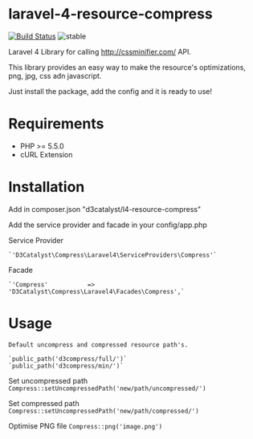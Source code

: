 laravel-4-resource-compress
===============

[![Build Status](https://travis-ci.org/D3Catalyst/laravel-4-resource-compress.svg?branch=master)](https://travis-ci.org/D3Catalyst/laravel-4-resource-compress)  ![stable](http://img.shields.io/badge/stable-v%201.0.0-blue.svg)

Laravel 4 Library for calling http://cssminifier.com/ API.

This library provides an easy way to make the resource's optimizations, png, jpg, css adn javascript.

Just install the package, add the config and it is ready to use!

Requirements
============

* PHP >= 5.5.0
* cURL Extension

Installation
============

Add in composer.json
	"d3catalyst/l4-resource-compress"

Add the service provider and facade in your config/app.php

Service Provider

    `'D3Catalyst\Compress\Laravel4\ServiceProviders\Compress'`

Facade

	`'Compress'           => 'D3Catalyst\Compress\Laravel4\Facades\Compress',`

Usage
=====

	Default uncompress and compressed resource path's.

	`public_path('d3compress/full/')`
	`public_path('d3compress/min/')`

Set uncompressed path
	`Compress::setUncompressedPath('new/path/uncompressed/')`

Set compressed path
	`Compress::setUncompressedPath('new/path/compressed/')`

Optimise PNG file
	`Compress::png('image.png')`